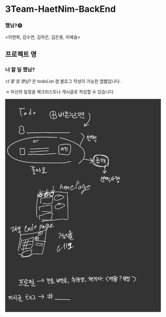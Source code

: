 # 3Team-HaetNim-BackEnd

### **했님?🌞**

<이현복, 김수연, 김하은, 김은총, 이예슬>

## 프로젝트 명

### **너 할 일 했님?**

_너 할 일 했님?_ 은 todoList 겸 블로그 작성이 가능한 앱웹입니다.

→ 자신의 일정을 체크리스트나 게시글로 작성할 수 있습니다.

![콘티](conti.jpeg)